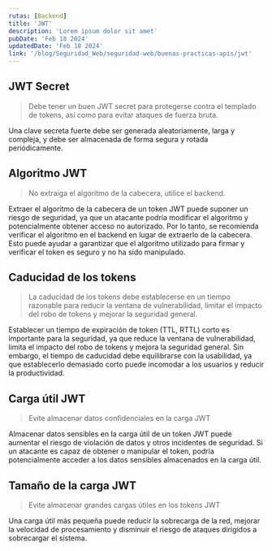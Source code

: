 ```yaml
---
rutas: [Backend]
title: 'JWT'
description: 'Lorem ipsum dolor sit amet'
pubDate: 'Feb 18 2024'
updatedDate: 'Feb 18 2024'
link: '/blog/Seguridad_Web/seguridad-web/buenas-practicas-apis/jwt'
---
```


## JWT Secret
> Debe tener un buen JWT secret para protegerse contra el templado de tokens, así como para evitar ataques de fuerza bruta.

Una clave secreta fuerte debe ser generada aleatoriamente, larga y compleja, y debe ser almacenada de forma segura y rotada periódicamente.

## Algoritmo JWT
> No extraiga el algoritmo de la cabecera, utilice el backend.

Extraer el algoritmo de la cabecera de un token JWT puede suponer un riesgo de seguridad, ya que un atacante podría modificar el algoritmo y potencialmente obtener acceso no autorizado. Por lo tanto, se recomienda verificar el algoritmo en el backend en lugar de extraerlo de la cabecera. Esto puede ayudar a garantizar que el algoritmo utilizado para firmar y verificar el token es seguro y no ha sido manipulado.

## Caducidad de los tokens
> La caducidad de los tokens debe establecerse en un tiempo razonable para reducir la ventana de vulnerabilidad, limitar el impacto del robo de tokens y mejorar la seguridad general.

Establecer un tiempo de expiración de token (TTL, RTTL) corto es importante para la seguridad, ya que reduce la ventana de vulnerabilidad, limita el impacto del robo de tokens y mejora la seguridad general. Sin embargo, el tiempo de caducidad debe equilibrarse con la usabilidad, ya que establecerlo demasiado corto puede incomodar a los usuarios y reducir la productividad.

## Carga útil JWT
> Evite almacenar datos confidenciales en la carga JWT

Almacenar datos sensibles en la carga útil de un token JWT puede aumentar el riesgo de violación de datos y otros incidentes de seguridad. Si un atacante es capaz de obtener o manipular el token, podría potencialmente acceder a los datos sensibles almacenados en la carga útil.

## Tamaño de la carga JWT
> Evite almacenar grandes cargas útiles en los tokens JWT

Una carga útil más pequeña puede reducir la sobrecarga de la red, mejorar la velocidad de procesamiento y disminuir el riesgo de ataques dirigidos a sobrecargar el sistema.